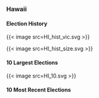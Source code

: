 ### Hawaii

#### Election History
{{< image src=HI_hist_vic.svg >}}

{{< image src=HI_hist_size.svg >}}

#### 10 Largest Elections
{{< image src=HI_10.svg >}}

#### 10 Most Recent Elections


